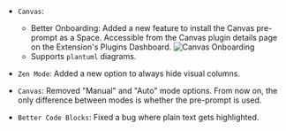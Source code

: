<items-block data-variant="new">

- `Canvas`:
  - Better Onboarding: Added a new feature to install the Canvas pre-prompt as a Space. Accessible from the Canvas plugin details page on the Extension's Plugins Dashboard.
  ![Canvas Onboarding](https://i.imgur.com/Q9xRTPx.png)
  - Supports `plantuml` diagrams.

- `Zen Mode`: Added a new option to always hide visual columns.

</items-block>

<items-block data-variant="change">

- `Canvas`: Removed "Manual" and "Auto" mode options. From now on, the only difference between modes is whether the pre-prompt is used.

</items-block>

<items-block data-variant="bug-fix">

- `Better Code Blocks`: Fixed a bug where plain text gets highlighted.

</items-block>
